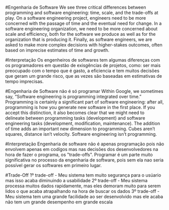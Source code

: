 #Engenharia de Software
    We see three critical differences between programming and software engineering: time, scale, and the trade-offs at play. 
    On a software engineering project, engineers need to be more concerned with the passage of time and the eventual need for change. 
    In a software engineering organization, we need to be more concerned about scale and efficiency, both for the software we produce as well as for the organization that is producing it. 
    Finally, as software engineers, we are asked to make more complex decisions with higher-stakes outcomes, often based on imprecise estimates of time and growth.

#Interpretação
    Os engenheiros de softwares tem algumas diferenças com os programadores em questão de exisgências de projetos, como: 
    ser mais preocupado com o tempo que é gasto, a eficiencia e tem muitos decisões que geram um grande risco, 
    que as vezes são baseadas em estimativas de tempo imprecisas.

#Engenharia de Software não é só programar
    Within Google, we sometimes say, “Software engineering is programming integrated over time.” 
    Programming is certainly a significant part of software engineering: after all, programming is how you generate new software in the first place. 
    If you accept this distinction, it also becomes clear that we might need to delineate between programming tasks (development) and software engineering     tasks (development, modification, maintenance). 
    The addition of time adds an important new dimension to programming. Cubes aren’t squares, distance isn’t velocity. 
    Software engineering isn’t programming.

#Interpretação
    Engenharia de software não é apenas programação pois não envolvem apenas em codígos mas nas decisões dos desenvolvedores
    na hora de fazer o programa, os "trade-offs".
    Programar é um parte muito significativa no processo da engenharia de software, pois sem ela nao seria possível gerar os softwares em primeiro lugar.
    
#Trade-Off
    1º trade-off - Meu sistema tem muito segurança para o usúario mas isso acaba diminuindo a usabilidade
    2º trade-off - Meu sistema processa muitos dados rapidamente, mas eles demoram muito para serem lidos o que acaba atrapalhando
    na hora de buscar os dados
    3º trade-off - Meu sistema tem uma grande facilidade ao ser desenvolvido mas ele acaba não tem um grande desempenho em grande escala
